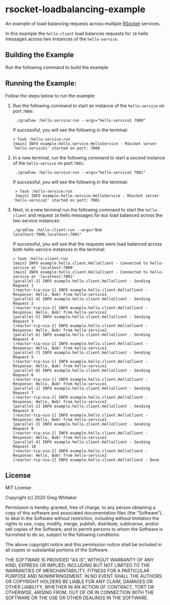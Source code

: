 # rsocket-loadbalancing-example
An example of load-balancing requests across multiple [RSocket](http://rsocket.io) services.

In this example the `hello-client` load balances requests for `10` hello messages across two instances of the `hello-service`.

## Building the Example
Run the following command to build the example:

## Running the Example:
Follow the steps below to run the example:

1. Run the following command to start an instance of the `hello-service` on port `7000`:

        ./gradlew :hello-service:run --args="hello-service1 7000"
        
   If successful, you will see the following in the terminal:
   
       > Task :hello-service:run
       [main] INFO example.hello.service.HelloService - RSocket server 'hello-service1' started on port: 7000

2. In a new terminal, run the following command to start a second instance of the `hello-service` on port `7001`:

        ./gradlew :hello-service:run --args="hello-service2 7001"

   If successful, you will see the following in the terminal:
   
        > Task :hello-service:run
        [main] INFO example.hello.service.HelloService - RSocket server 'hello-service2' started on port: 7001
        
3. Next, in a new terminal run the following command to start the `hello-client` and request `10` hello messages for `Bob` load balanced across the two service instances:

       ./gradlew :hello-client:run --args="Bob localhost:7000,localhost:7001"
       
   If successful, you will see that the requests were load balanced across both hello-service instances in the terminal:
   
       > Task :hello-client:run
       [main] INFO example.hello.client.HelloClient - Connected to hello-service at 'localhost:7000'
       [main] INFO example.hello.client.HelloClient - Connected to hello-service at 'localhost:7001'
       [parallel-3] INFO example.hello.client.HelloClient - Sending Request 1
       [reactor-tcp-nio-1] INFO example.hello.client.HelloClient - Response: Hello, Bob! from hello-service1
       [parallel-4] INFO example.hello.client.HelloClient - Sending Request 2
       [reactor-tcp-nio-2] INFO example.hello.client.HelloClient - Response: Hello, Bob! from hello-service2
       [parallel-5] INFO example.hello.client.HelloClient - Sending Request 3
       [reactor-tcp-nio-2] INFO example.hello.client.HelloClient - Response: Hello, Bob! from hello-service2
       [parallel-6] INFO example.hello.client.HelloClient - Sending Request 4
       [reactor-tcp-nio-1] INFO example.hello.client.HelloClient - Response: Hello, Bob! from hello-service1
       [parallel-7] INFO example.hello.client.HelloClient - Sending Request 5
       [reactor-tcp-nio-1] INFO example.hello.client.HelloClient - Response: Hello, Bob! from hello-service1
       [parallel-8] INFO example.hello.client.HelloClient - Sending Request 6
       [reactor-tcp-nio-1] INFO example.hello.client.HelloClient - Response: Hello, Bob! from hello-service1
       [parallel-1] INFO example.hello.client.HelloClient - Sending Request 7
       [reactor-tcp-nio-2] INFO example.hello.client.HelloClient - Response: Hello, Bob! from hello-service2
       [parallel-2] INFO example.hello.client.HelloClient - Sending Request 8
       [reactor-tcp-nio-1] INFO example.hello.client.HelloClient - Response: Hello, Bob! from hello-service1
       [parallel-3] INFO example.hello.client.HelloClient - Sending Request 9
       [reactor-tcp-nio-2] INFO example.hello.client.HelloClient - Response: Hello, Bob! from hello-service2
       [parallel-4] INFO example.hello.client.HelloClient - Sending Request 10
       [reactor-tcp-nio-2] INFO example.hello.client.HelloClient - Response: Hello, Bob! from hello-service2
       [reactor-tcp-nio-2] INFO example.hello.client.HelloClient - Done
   
## License
MIT License

Copyright (c) 2020 Greg Whitaker

Permission is hereby granted, free of charge, to any person obtaining a copy
of this software and associated documentation files (the "Software"), to deal
in the Software without restriction, including without limitation the rights
to use, copy, modify, merge, publish, distribute, sublicense, and/or sell
copies of the Software, and to permit persons to whom the Software is
furnished to do so, subject to the following conditions:

The above copyright notice and this permission notice shall be included in all
copies or substantial portions of the Software.

THE SOFTWARE IS PROVIDED "AS IS", WITHOUT WARRANTY OF ANY KIND, EXPRESS OR
IMPLIED, INCLUDING BUT NOT LIMITED TO THE WARRANTIES OF MERCHANTABILITY,
FITNESS FOR A PARTICULAR PURPOSE AND NONINFRINGEMENT. IN NO EVENT SHALL THE
AUTHORS OR COPYRIGHT HOLDERS BE LIABLE FOR ANY CLAIM, DAMAGES OR OTHER
LIABILITY, WHETHER IN AN ACTION OF CONTRACT, TORT OR OTHERWISE, ARISING FROM,
OUT OF OR IN CONNECTION WITH THE SOFTWARE OR THE USE OR OTHER DEALINGS IN THE
SOFTWARE.